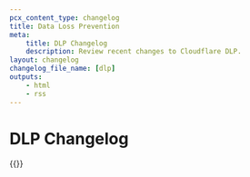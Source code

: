 ```yaml
---
pcx_content_type: changelog
title: Data Loss Prevention
meta:
    title: DLP Changelog
    description: Review recent changes to Cloudflare DLP.
layout: changelog
changelog_file_name: [dlp]
outputs:
    - html
    - rss
---
```


# DLP Changelog

<!-- All changelog entries live in /data/changelogs/dlp.yaml. For more details, refer to https://developers.cloudflare.com/style-guide/documentation-content-strategy/content-types/changelog/#yaml-file -->

{{<product-changelog>}}
